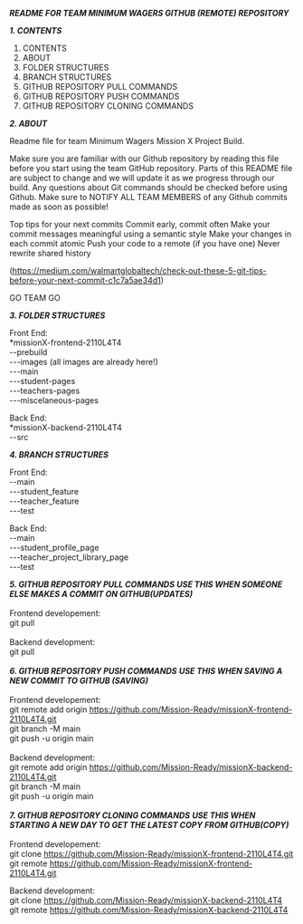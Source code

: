 *****README FOR TEAM MINIMUM WAGERS GITHUB (REMOTE) REPOSITORY*****

*****1. CONTENTS*****

1. CONTENTS
2. ABOUT
3. FOLDER STRUCTURES
4. BRANCH STRUCTURES
5. GITHUB REPOSITORY PULL COMMANDS
6. GITHUB REPOSITORY PUSH COMMANDS
7. GITHUB REPOSITORY CLONING COMMANDS

*****2. ABOUT*****

Readme file for team Minimum Wagers Mission X Project Build.

Make sure you are familiar with our Github repository by reading this file before you start using the team GitHub repository.
Parts of this README file are subject to change and we will update it as we progress through our build.
Any questions about Git commands should be checked before using Github.
Make sure to NOTIFY ALL TEAM MEMBERS of any Github commits made as soon as possible!

Top tips for your next commits
Commit early, commit often
Make your commit messages meaningful using a semantic style
Make your changes in each commit atomic
Push your code to a remote (if you have one)
Never rewrite shared history

(https://medium.com/walmartglobaltech/check-out-these-5-git-tips-before-your-next-commit-c1c7a5ae34d1)

GO TEAM GO

*****3. FOLDER STRUCTURES*****

Front End: <br/>
\*missionX-frontend-2110L4T4 <br/>
--prebuild<br/>
---images (all images are already here!)<br/>
---main<br/>
---student-pages<br/>
---teachers-pages<br/>
---miscelaneous-pages<br/>

Back End:<br/>
\*missionX-backend-2110L4T4<br/>
--src<br/>


*****4. BRANCH STRUCTURES*****

Front End:<br/>
--main<br/>
---student_feature<br/>
---teacher_feature<br/>
---test<br/>

Back End:<br/>
--main<br/>
---student_profile_page<br/>
---teacher_project_library_page<br/>
---test<br/>

*****5. GITHUB REPOSITORY PULL COMMANDS*****
*****USE THIS WHEN SOMEONE ELSE MAKES A COMMIT ON GITHUB(UPDATES)*****
<br/>
<br/>
Frontend developement:<br/>
git pull
<br/>
<br/>
Backend development:<br/>
git pull <br/>
<br/>
*****6. GITHUB REPOSITORY PUSH COMMANDS*****
*****USE THIS WHEN SAVING A NEW COMMIT TO GITHUB (SAVING)*****<br/>
<br/>
Frontend developement:<br/>
git remote add origin https://github.com/Mission-Ready/missionX-frontend-2110L4T4.git<br/>
git branch -M main<br/>
git push -u origin main<br/>
<br/>
Backend development:<br/>
git remote add origin https://github.com/Mission-Ready/missionX-backend-2110L4T4.git<br/>
git branch -M main<br/>
git push -u origin main<br/>
<br/>
*****7. GITHUB REPOSITORY CLONING COMMANDS*****
*****USE THIS WHEN STARTING A NEW DAY TO GET THE LATEST COPY FROM GITHUB(COPY)*****
<br/>
<br/>
Frontend developement:<br/>
git clone https://github.com/Mission-Ready/missionX-frontend-2110L4T4.git<br/>
git remote https://github.com/Mission-Ready/missionX-frontend-2110L4T4.git<br/>

Backend development:<br/>
git clone https://github.com/Mission-Ready/missionX-backend-2110L4T4<br/>
git remote https://github.com/Mission-Ready/missionX-backend-2110L4T4<br/>
